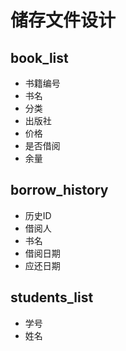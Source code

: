 # 储存文件设计

## book_list

+   书籍编号
+   书名
+   分类
+   出版社
+   价格
+   是否借阅
+   余量

## borrow_history

+   历史ID
+   借阅人
+   书名
+   借阅日期
+   应还日期

## students_list

+   学号
+   姓名
<!-- +   班级 -->
